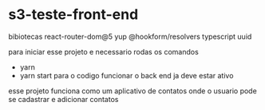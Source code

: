 # s3-teste-front-end

bibiotecas
react-router-dom@5
yup
@hookform/resolvers
typescript
uuid

para iniciar esse projeto e necessario rodas os comandos 
- yarn 
- yarn start 
para o codigo funcionar o back end ja deve estar ativo 

esse projeto funciona como um aplicativo de contatos onde o usuario pode se cadastrar e adicionar contatos 